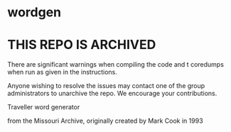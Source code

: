 wordgen
=======

# THIS REPO IS ARCHIVED

There are significant warnings when compiling the code and t coredumps when run as given in the instructions.

Anyone wishing to resolve the issues may contact one of the group administrators to unarchive the repo. We encourage your contributions.



Traveller word generator

from the Missouri Archive, originally created by Mark Cook in 1993
